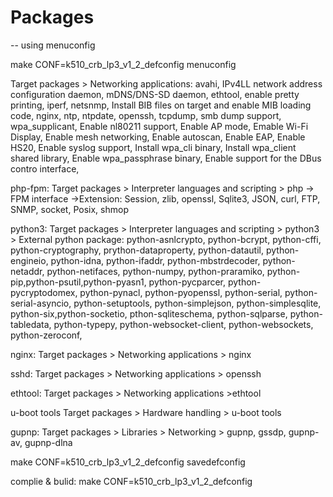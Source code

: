 
# Packages 
-- using menuconfig

make CONF=k510_crb_lp3_v1_2_defconfig menuconfig


Target packages > Networking applications:
    avahi, IPv4LL network address configuration daemon, mDNS/DNS-SD daemon, ethtool, enable pretty printing, iperf, netsnmp, Install BIB files on target and enable MIB loading code, nginx, ntp, ntpdate, openssh, tcpdump, smb dump support, wpa_supplicant, Enable nl80211 support, Enable AP mode, Emable Wi-Fi Display, Enable mesh networking, Enable autoscan, Enable EAP, Enable HS20, Enable syslog support, Install wpa_cli binary, Install wpa_client shared library, Enable wpa_passphrase binary, Enable support for the DBus contro interface, 

php-fpm:
    Target packages > Interpreter languages and scripting > php -> FPM interface
        ->Extension: Session, zlib, openssl, Sqlite3, JSON, curl, FTP, SNMP, socket, Posix, shmop

python3:
    Target packages > Interpreter languages and scripting > python3
        > External python package: python-asnlcrypto, python-bcrypt, python-cffi, python-cryptography, prython-dataproperty, python-datautil, python-engineio, python-idna, python-ifaddr, python-mbstrdecoder, python-netaddr, python-netifaces, python-numpy,  python-praramiko, python-pip,python-psutil,python-pyasn1, python-pycparcer, python-pycryptodomex, python-pynacl, python-pyopenssl,   python-serial, python-serial-asyncio, python-setuptools, python-simplejson, python-simplesqlite, python-six,python-socketio, pthon-sqliteschema, python-sqlparse, python-tabledata, python-typepy, python-websocket-client, python-websockets,   python-zeroconf,

nginx:
    Target packages > Networking applications > nginx 

sshd:
    Target packages > Networking applications > openssh

ethtool:
    Target packages > Networking applications >ethtool

u-boot tools
    Target packages > Hardware handling > u-boot tools

gupnp:
    Target packages > Libraries > Networking > gupnp, gssdp, gupnp-av, gupnp-dlna



make CONF=k510_crb_lp3_v1_2_defconfig savedefconfig



complie & bulid:
make CONF=k510_crb_lp3_v1_2_defconfig



